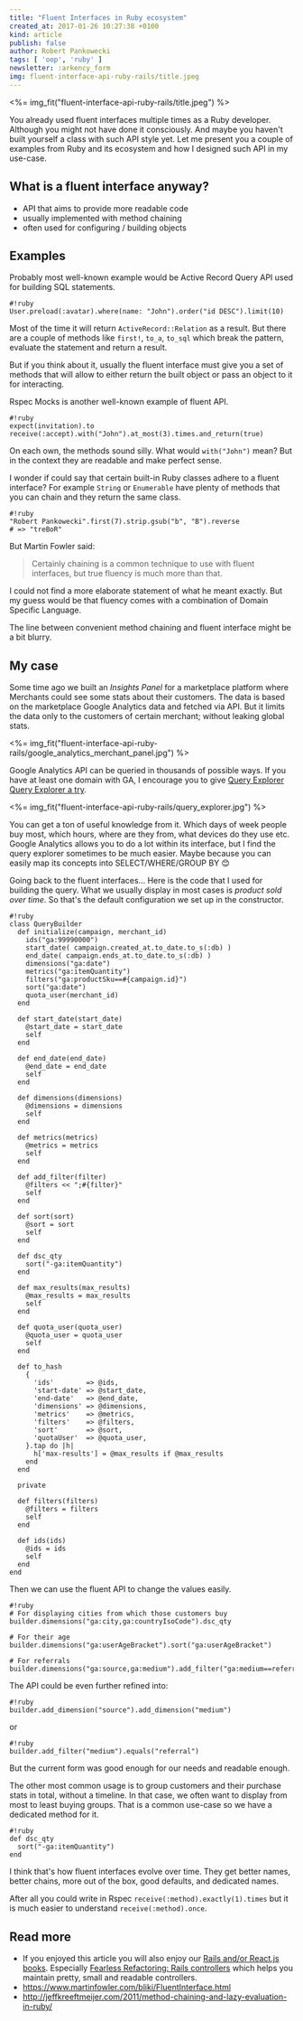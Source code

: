 ```yaml
---
title: "Fluent Interfaces in Ruby ecosystem"
created_at: 2017-01-26 10:27:38 +0100
kind: article
publish: false
author: Robert Pankowecki
tags: [ 'oop', 'ruby' ]
newsletter: :arkency_form
img: fluent-interface-api-ruby-rails/title.jpeg
---
```


<%= img_fit("fluent-interface-api-ruby-rails/title.jpeg") %>

You already used fluent interfaces multiple times as a Ruby
developer. Although you might not have done it consciously.
And maybe you haven't built yourself a class with such API
style yet. Let me present you a couple of examples from Ruby
and its ecosystem and how I designed such API in my use-case.

<!-- more -->

## What is a fluent interface anyway?

* API that aims to provide more readable code
* usually implemented with method chaining
* often used for configuring / building objects

## Examples

Probably most well-known example would be Active Record Query API
used for building SQL statements.

```
#!ruby
User.preload(:avatar).where(name: "John").order("id DESC").limit(10)
```

Most of the time it will return `ActiveRecord::Relation` as a result.
But there are a couple of methods like `first!`, `to_a`, `to_sql` which break
the pattern, evaluate the statement and return a result.

But if you think about it, usually the fluent interface must give you
a set of methods that will allow to either return the built object or
pass an object to it for interacting.

Rspec Mocks is another well-known example of fluent API.

```
#!ruby
expect(invitation).to receive(:accept).with("John").at_most(3).times.and_return(true)
```

On each own, the methods sound silly. What would `with("John")` mean?
But in the context they are readable and make perfect sense.

I wonder if could say that certain built-in Ruby classes adhere to a fluent interface?
For example `String` or `Enumerable` have plenty of methods that you can chain
and they return the same class. 

```
#!ruby
"Robert Pankowecki".first(7).strip.gsub("b", "B").reverse
# => "treBoR" 
```

But Martin Fowler said:

> Certainly chaining is a common technique to use with fluent interfaces, but true fluency is much more than that.

I could not find a more elaborate statement of what he meant exactly. But my guess would be that
fluency comes with a combination of Domain Specific Language.

The line between convenient method chaining and fluent interface might be a bit blurry. 

## My case

Some time ago we built an _Insights Panel_ for a marketplace platform where Merchants could
see some stats about their customers. The data is based on the marketplace Google Analytics
data and fetched via API. But it limits the data only to the customers of certain merchant;
without leaking global stats.

<%= img_fit("fluent-interface-api-ruby-rails/google_analytics_merchant_panel.jpg") %>

Google Analytics API can be queried in thousands of possible ways. If you have at least
one domain with GA, I encourage you to give [Query Explorer Query Explorer a try](https://ga-dev-tools.appspot.com/query-explorer/).

<%= img_fit("fluent-interface-api-ruby-rails/query_explorer.jpg") %>

You can get a ton of useful knowledge from it. Which days of week people buy most, which hours,
where are they from, what devices do they use etc. Google Analytics allows you to do a lot
within its interface, but I find the query explorer sometimes to be much easier. Maybe
because you can easily map its concepts into SELECT/WHERE/GROUP BY 😊

Going back to the fluent interfaces... Here is the code that I used for building the query.
What we usually display in most cases is _product sold over time_. So that's the default
configuration we set up in the constructor.

```
#!ruby
class QueryBuilder
  def initialize(campaign, merchant_id)
    ids("ga:99990000")
    start_date( campaign.created_at.to_date.to_s(:db) )
    end_date( campaign.ends_at.to_date.to_s(:db) )
    dimensions("ga:date")
    metrics("ga:itemQuantity")
    filters("ga:productSku==#{campaign.id}")
    sort("ga:date")
    quota_user(merchant_id)
  end

  def start_date(start_date)
    @start_date = start_date
    self
  end

  def end_date(end_date)
    @end_date = end_date
    self
  end

  def dimensions(dimensions)
    @dimensions = dimensions
    self
  end

  def metrics(metrics)
    @metrics = metrics
    self
  end

  def add_filter(filter)
    @filters << ";#{filter}"
    self
  end

  def sort(sort)
    @sort = sort
    self
  end

  def dsc_qty
    sort("-ga:itemQuantity")
  end

  def max_results(max_results)
    @max_results = max_results
    self
  end

  def quota_user(quota_user)
    @quota_user = quota_user
    self
  end

  def to_hash
    {
      'ids'        => @ids,
      'start-date' => @start_date,
      'end-date'   => @end_date,
      'dimensions' => @dimensions,
      'metrics'    => @metrics,
      'filters'    => @filters,
      'sort'       => @sort,
      'quotaUser'  => @quota_user,
    }.tap do |h|
      h['max-results'] = @max_results if @max_results
    end
  end

  private

  def filters(filters)
    @filters = filters
    self
  end
  
  def ids(ids)
    @ids = ids
    self
  end
end
```

Then we can use the fluent API to change the values easily.
 
```
#!ruby
# For displaying cities from which those customers buy
builder.dimensions("ga:city,ga:countryIsoCode").dsc_qty

# For their age
builder.dimensions("ga:userAgeBracket").sort("ga:userAgeBracket")

# For referrals
builder.dimensions("ga:source,ga:medium").add_filter("ga:medium==referral").dsc_qty
```

The API could be even further refined into:

```
#!ruby
builder.add_dimension("source").add_dimension("medium")
```

or

```
#!ruby
builder.add_filter("medium").equals("referral")
```

But the current form was good enough for our needs and readable enough.

The other most common usage is to group customers and their purchase stats
in total, without a timeline. In that case, we often want to display from most
to least buying groups. That is a common use-case so we have a dedicated method
for it.

```
#!ruby
def dsc_qty
  sort("-ga:itemQuantity")
end
```

I think that's how fluent interfaces evolve over time. They get better names,
better chains, more out of the box, good defaults, and dedicated names.

After all you could write in Rspec `receive(:method).exactly(1).times` but it is 
much easier to understand `receive(:method).once`.

## Read more

* If you enjoyed this article you will also enjoy our [Rails and/or React.js books](/products). Especially
  [Fearless Refactoring: Rails controllers](http://rails-refactoring.com/) which helps you maintain
  pretty, small and readable controllers.
* https://www.martinfowler.com/bliki/FluentInterface.html
* http://jeffkreeftmeijer.com/2011/method-chaining-and-lazy-evaluation-in-ruby/